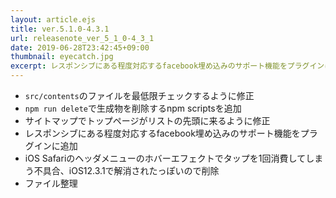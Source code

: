 ```yaml
---
layout: article.ejs
title: ver.5.1.0-4.3.1
url: releasenote_ver_5_1_0-4_3_1
date: 2019-06-28T23:42:45+09:00
thumbnail: eyecatch.jpg
excerpt: レスポンシブにある程度対応するfacebook埋め込みのサポート機能をプラグインに追加、他
---
```


- `src/contents`のファイルを最低限チェックするように修正
- `npm run delete`で生成物を削除するnpm scriptsを追加
- サイトマップでトップページがリストの先頭に来るように修正
- レスポンシブにある程度対応するfacebook埋め込みのサポート機能をプラグインに追加
- iOS Safariのヘッダメニューのホバーエフェクトでタップを1回消費してしまう不具合、iOS12.3.1で解消されたっぽいので削除
- ファイル整理